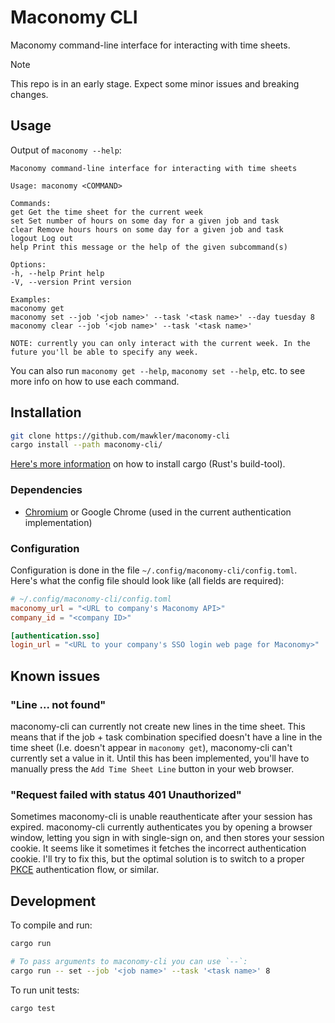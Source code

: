 # Maconomy CLI

Maconomy command-line interface for interacting with time sheets.

> [!NOTE]
> This repo is in an early stage. Expect some minor issues and breaking changes.

## Usage

Output of `maconomy --help`:

```
Maconomy command-line interface for interacting with time sheets

Usage: maconomy <COMMAND>

Commands:
get Get the time sheet for the current week
set Set number of hours on some day for a given job and task
clear Remove hours hours on some day for a given job and task
logout Log out
help Print this message or the help of the given subcommand(s)

Options:
-h, --help Print help
-V, --version Print version

Examples:
maconomy get
maconomy set --job '<job name>' --task '<task name>' --day tuesday 8
maconomy clear --job '<job name>' --task '<task name>'

NOTE: currently you can only interact with the current week. In the future you'll be able to specify any week.
```

You can also run `maconomy get --help`, `maconomy set --help`, etc. to see more info on how to use each command.

## Installation

```sh
git clone https://github.com/mawkler/maconomy-cli
cargo install --path maconomy-cli/
```

[Here's more information](https://doc.rust-lang.org/cargo/getting-started/installation.html) on how to install cargo (Rust's build-tool).

### Dependencies

- [Chromium](https://chromium.woolyss.com/download/) or Google Chrome (used in the current authentication implementation)

### Configuration

Configuration is done in the file `~/.config/maconomy-cli/config.toml`. Here's what the config file should look like (all fields are required):

```toml
# ~/.config/maconomy-cli/config.toml
maconomy_url = "<URL to company's Maconomy API>"
company_id = "<company ID>"

[authentication.sso]
login_url = "<URL to your company's SSO login web page for Maconomy>"
```

## Known issues

### "Line ... not found"

maconomy-cli can currently not create new lines in the time sheet. This means that if the job + task combination specified doesn't have a line in the time sheet (I.e. doesn't appear in `maconomy get`), maconomy-cli can't currently set a value in it. Until this has been implemented, you'll have to manually press the `Add Time Sheet Line` button in your web browser.

### "Request failed with status 401 Unauthorized"

Sometimes maconomy-cli is unable reauthenticate after your session has expired. maconomy-cli currently authenticates you by opening a browser window, letting you sign in with single-sign on, and then stores your session cookie. It seems like it sometimes it fetches the incorrect authentication cookie. I'll try to fix this, but the optimal solution is to switch to a proper [PKCE](https://auth0.com/docs/get-started/authentication-and-authorization-flow/authorization-code-flow-with-pkce) authentication flow, or similar.

## Development

To compile and run:

```sh
cargo run

# To pass arguments to maconomy-cli you can use `--`:
cargo run -- set --job '<job name>' --task '<task name>' 8
```

To run unit tests:

```sh
cargo test
```

